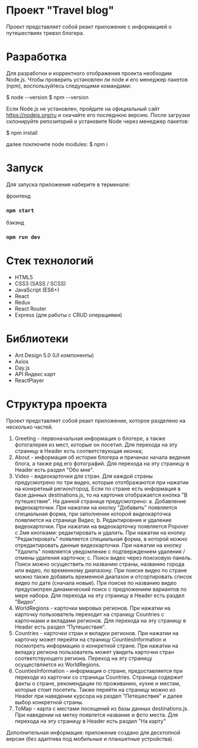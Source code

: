 # Проект "Travel blog"

Проект представляет собой реакт приложение с информацией о путешествиях тревэл блогера.

# Разработка

Для разработки и корректного отображения проекта необходим Node.js.
Чтобы проверить установлен ли node и его менеджер пакетов (npm), воспользуйтесь следующими командами:

$ node --version
$ npm --version

Если Node.js не установлен, пройдите на официальный сайт https://nodejs.org/ru и скачайте его последнюю версию.
После загрузки склонируйте репозиторий и установите Node через менеджер пакетов:

$ npm install

далее поключите node modules:
$ npm i

# Запуск

Для запуска приложения наберите в терминале:

фронтенд

### `npm start`

бэкэнд

### `npm run dev`

# Стек технологий

-   HTML5
-   CSS3 (SASS / SCSS)
-   JavaScript (ES6+)
-   React
-   Redux
-   React Router
-   Express (для работы с CRUD операциями)

# Библиотеки

-   Ant Design 5.0 (UI компоненты)
-   Axios
-   Day.js
-   API Яндекс карт
-   ReactPlayer

# Структура проекта

Проект представляет собой реакт приложение, которое разделено на несколько частей.

1. Greeting - первоначальная информация о блогере, а также фотогалерея из мест, которые он посетил. Для перехода на эту страницу в Header есть соответствующая иконка;
2. About - информация об истории блогера и причинах начала ведения блога, а также ряд его фотографий. Для перехода на эту страницу в Header есть раздел "Обо мне".
3. Video - видеокарточки для стран. Для каждой страны предусмотрено по три видео, которые ототбражаются при нажатии на конкретный регион/город. Если по стране есть информация в базе данных destinations.js, то на карточке отображается кнопка "В путешествие".
   На данной странице предусмотрено:
   a. Добавление видеокарточки. При нажатии на кнопку "Добавить" появляется специальная форма, при заполнении которой видеокарточка появляется на странице Видео;
   b. Редактировние и удаление видеокарточки. При нажатии на видеокарточку появляется Popover c 2мя кнопками: редактировать и удалить. При нажатии на кнопку "Редактировать" появляется специальная форма, в которой можно отредактировать данные видеокарточки. При нажатии на кнопку "Удалить" появляется уведомление с подтверждением удаления / отмены удаления карточки;
   c. Поиск видео через поисковую панель. Поиск можно осуществить по названию страны, названию города или видео, по временному диапазону. При поиске видео по стране можно также добавить временной диапазон и отсортировать список видео по дате (сначала новые). При поиске по названию видео предусмотрен динамический поиск с предложением вариантов по мере набора.
   Для перехода на эту страницу в Header есть раздел "Видео".
4. WorldRegions - карточки мировых регионов. При нажатии на карточку пользователь переходит на страницу Countries с карточками и вкладами регионов. Для перехода на эту страницу в Header есть раздел "Путешествия".
5. Countries - карточки стран и вкладки регионов. При нажатии на карточку может перейти на страницу CountiesInformation и посмотреть информацию о конкретной стране. При нажатии на вкладку региона пользователь может увидеть карточки стран соответствующего региона. Переход на эту страницу осуществляется из WorldRegions.
6. CountiesInformation - информация о стране, предоставляется при переходе из карточки со страницы Countries. Страница содержит факты о стране, рекомендации по проживанию, кухне и местам, которые стоит посетить. Также перейти на страницу можно из Header при наведении курсора на раздел "Петешествия" и далее выбор конкретной страны.
7. ToMap - карта с местами посещений из базы данных destinations.js. При наведении на метку появлется название и фото места. Для перехода на эту страницу в Header есть раздел "На карту"

Дополнительная информация: приложение создано для десктопной версии (без адаптива под мобильные и планшетные устройства).
